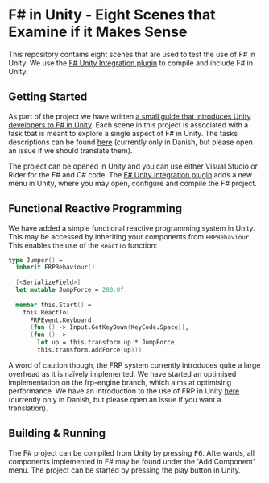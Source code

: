 # F# in Unity - Eight Scenes that Examine if it Makes Sense

This repository contains eight scenes that are used to test the use of F# in Unity. We use the [F# Unity Integration plugin](https://github.com/sppt-2k19/unity-fsharp-integration) to compile and include F# in Unity.

## Getting Started

As part of the project we have written [a small guide that introduces Unity developers to F# in Unity](https://sppt-2019.github.io/unity-fsharp-introduction/). Each scene in this project is associated with a task tbat is meant to explore a single aspect of F# in Unity. The tasks descriptions can be found [here](https://sppt-2019.github.io/unity-fsharp-introduction/tasks) (currently only in Danish, but please open an issue if we should translate them).

The project can be opened in Unity and you can use either Visual Studio or Rider for the F# and C# code. The [F# Unity Integration plugin](https://github.com/sppt-2k19/unity-fsharp-integration) adds a new menu in Unity, where you may open, configure and compile the F# project.

## Functional Reactive Programming

We have added a simple functional reactive programming system in Unity. This may be accessed by inheriting your components from `FRPBehaviour`. This enables the use of the `ReactTo` function:
```fsharp
type Jumper() =
  inherit FRPBehaviour()
  
  [<SerializeField>]
  let mutable JumpForce = 200.0f
  
  member this.Start() =
    this.ReactTo(
      FRPEvent.Keyboard,
      (fun () -> Input.GetKeyDown(KeyCode.Space)),
      (fun () ->
        let up = this.transform.up * JumpForce
        this.transform.AddForce(up)))
```
A word of caution though, the FRP system currently introduces quite a large overhead as it is naïvely implemented. We have started an optimised implementation on the frp-engine branch, which aims at optimising performance. We have an introduction to the use of FRP in Unity [here](https://sppt-2019.github.io/unity-fsharp-introduction/frp.html) (currently only in Danish, but please open an issue if you want a translation).

## Building & Running

The F# project can be compiled from Unity by pressing <kbd>F6</kbd>. Afterwards, all components implemented in F# may be found under the 'Add Component' menu. The project can be started by pressing the play button in Unity.
